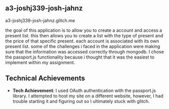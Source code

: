 ## a3-joshj339-josh-jahnz

a3-joshj339-josh-jahnz.glitch.me

the goal of this application is to allow you to create a account and access a present list. this then allows you to create a list with the type of present and the price of that specific present. each account is associated with its own present list.
some of the challenges i faced in the application were making sure that the information was accessed correctly through mongodb. I chose the passport.js functionality because i thought that it was the easiest to implement within my assignment.

## Technical Achievements

- **Tech Achievement**: I used OAuth authentication with the passport.js library. I attempted to host my site on a different website, however, I had trouble starting it and figuring out so I ultimately stuck with glitch.
